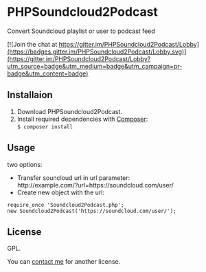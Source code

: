 # PHPSoundcloud2Podcast
Convert Soundcloud playlist or user to podcast feed

[![Join the chat at https://gitter.im/PHPSoundcloud2Podcast/Lobby](https://badges.gitter.im/PHPSoundcloud2Podcast/Lobby.svg)](https://gitter.im/PHPSoundcloud2Podcast/Lobby?utm_source=badge&utm_medium=badge&utm_campaign=pr-badge&utm_content=badge)

## Installaion
1. Download PHPSoundcloud2Podcast.
2. Install required dependencies with [Composer](https://getcomposer.org/):  
`$ composer install`

## Usage
two options:
- Transfer souncloud url in url parameter:  
http://<i></i>example.com/?url=https:<i></i>//soundcloud.com/user/
- Create new object with the url:  
```
require_once 'Soundcloud2Podcast.php';
new Soundcloud2Podcast('https://soundcloud.com/user/');
```

## License
GPL.

You can [contact me](https://gitter.im/PHPSoundcloud2Podcast/Lobby) for another license.
